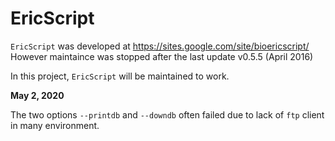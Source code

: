 # EricScript

`EricScript` was developed at 
https://sites.google.com/site/bioericscript/
However maintaince was stopped after the last update v0.5.5 (April 2016)

In this project, `EricScript` will be maintained to work.
<br />

<b>May 2, 2020</b><br />

The two options `--printdb` and `--downdb` often failed due to lack of `ftp` client in many environment. 



